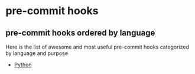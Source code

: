 # pre-commit hooks

## pre-commit hooks ordered by language

Here is the list of awesome and most useful pre-commit hooks categorized by language and purpose

* [Python](https://github.com/FluffyDietEngine/pre-commit-hooks-ordered/blob/main/python.md)
